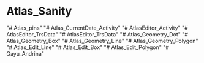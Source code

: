 # Atlas_Sanity
"# Atlas_pins" 
"# Atlas_CurrentDate_Activity" 
"# AtlasEditor_Activity" 
"# AtlasEditor_TrsData" 
"# AtlasEditor_TrsData" 
"# Atlas_Geometry_Dot" 
"# Atlas_Geometry_Box" 
"# Atlas_Geometry_Line" 
"# Atlas_Geometry_Polygon" 
"# Atlas_Edit_Line" 
"# Atlas_Edit_Box" 
"# Atlas_Edit_Polygon" 
"# Gayu_Andrina" 
